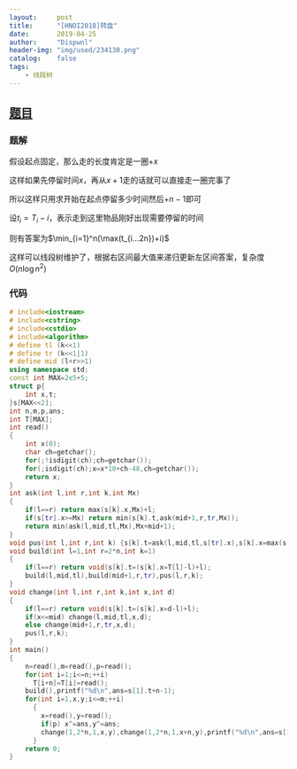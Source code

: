 ```yaml
---
layout:		post
title:		"[HNOI2018]转盘"
date:		2019-04-25
author:		"Dispwnl"
header-img:	"img/used/234130.png"
catalog:	false
tags:
    - 线段树
---
```


## [题目](<https://www.luogu.org/problemnew/show/P4425>)

### 题解

假设起点固定，那么走的长度肯定是一圈$+x$

这样如果先停留时间$x$，再从$x+1$走的话就可以直接走一圈完事了

所以这样只用求开始在起点停留多少时间然后$+n-1$即可

设$t_i=T_i-i$，表示走到这里物品刚好出现需要停留的时间

则有答案为$\min_{i=1}^n(\max(t_{i…2n})+i)$

这样可以线段树维护了，根据右区间最大值来递归更新左区间答案，复杂度$O(n\log n^2)$

### 代码

```c++
# include<iostream>
# include<cstring>
# include<cstdio>
# include<algorithm>
# define tl (k<<1)
# define tr (k<<1|1)
# define mid (l+r>>1)
using namespace std;
const int MAX=2e5+5;
struct p{
	int x,t;
}s[MAX<<2];
int n,m,p,ans;
int T[MAX];
int read()
{
	int x(0);
	char ch=getchar();
	for(;!isdigit(ch);ch=getchar());
	for(;isdigit(ch);x=x*10+ch-48,ch=getchar());
	return x;
}
int ask(int l,int r,int k,int Mx)
{
	if(l==r) return max(s[k].x,Mx)+l;
	if(s[tr].x>=Mx) return min(s[k].t,ask(mid+1,r,tr,Mx));
	return min(ask(l,mid,tl,Mx),Mx+mid+1);
}
void pus(int l,int r,int k) {s[k].t=ask(l,mid,tl,s[tr].x),s[k].x=max(s[tl].x,s[tr].x);}
void build(int l=1,int r=2*n,int k=1)
{
	if(l==r) return void(s[k].t=(s[k].x=T[l]-l)+l);
	build(l,mid,tl),build(mid+1,r,tr),pus(l,r,k);
}
void change(int l,int r,int k,int x,int d)
{
	if(l==r) return void(s[k].t=(s[k].x=d-l)+l);
	if(x<=mid) change(l,mid,tl,x,d);
	else change(mid+1,r,tr,x,d);
	pus(l,r,k);
}
int main()
{
	n=read(),m=read(),p=read();
	for(int i=1;i<=n;++i)
	  T[i+n]=T[i]=read();
	build(),printf("%d\n",ans=s[1].t+n-1);
	for(int i=1,x,y;i<=m;++i)
	  {
	  	x=read(),y=read();
	  	if(p) x^=ans,y^=ans;
	  	change(1,2*n,1,x,y),change(1,2*n,1,x+n,y),printf("%d\n",ans=s[1].t+n-1);
	  }
	return 0;
}
```

